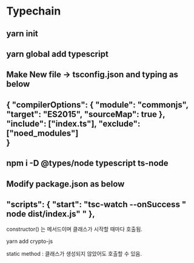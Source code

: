 # Typechain

## yarn init

## yarn global add typescript

Make New file -> tsconfig.json and typing as below
--------------------------------------------------
{
  "compilerOptions": {
    "module": "commonjs",
    "target": "ES2015",
    "sourceMap": true
  },
  "include": ["index.ts"],
  "exclude": ["noed_modules"]  
}
--------------------------------------------------

## npm i -D @types/node typescript ts-node

Modify package.json as below
--------------------------------------------------
  "scripts": {
    "start": "tsc-watch --onSuccess \" node dist/index.js\" "
  },
--------------------------------------------------  

constructor() 는 메서드이며 클래스가 시작할 때마다 호출됨.

yarn add crypto-js

static method : 클래스가 생성되지 않았어도 호출할 수 있음.
